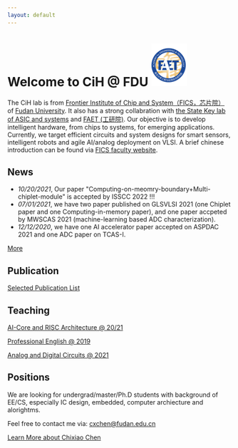 ```yaml
---
layout: default
---
```


# Welcome to CiH @ FDU ![faet](./assets/img/faetlog.png)

The CiH lab is from [Frontier Institute of Chip and System（FICS，芯片院）](https://fics.fudan.edu.cn/) of [Fudan University](http://www.fudan.edu.cn). It also has a strong collabration with [the State Key lab of ASIC and systems](http://sme.fudan.edu.cn) and [FAET (工研院)](http://faet.fudan.edu.cn/).
Our objective is to develop intelligent hardware, from chips to systems, for emerging applications.
Currently, we target efficient circuits and system designs for smart sensors, intelligent robots and agile AI/analog deployment on VLSI.
A brief chinese introduction can be found via [FICS faculty website](https://fics.fudan.edu.cn/ff/d6/c22621a393174/page.htm).




## News
* _10/20/2021_, Our paper "Computing-on-meomry-boundary+Multi-chiplet-module" is accepted by ISSCC 2022 !!!
* _07/01/2021_, we have two paper published on GLSVLSI 2021 (one Chiplet paper and one Computing-in-memory paper), and one paper accpeted by MWSCAS 2021 (machine-learning based ADC characterization).
* _12/12/2020_, we have one AI accelerator paper accepted on ASPDAC 2021 and one ADC paper on TCAS-I. 



[More](./news.md)

## Publication

[Selected Publication List](./pub.md)

## Teaching


[AI-Core and RISC Architecture @ 20/21](https://elearning.fudan.edu.cn/courses/26051)

[Professional English @ 2019](./course/peng.md)

[Analog and Digital Circuits @ 2021](./course/ckt21.md)

## Positions

We are looking for undergrad/master/Ph.D students with background of EE/CS, especially IC design, embedded, computer archiecture and alorightms. 

Feel free to contact me via: cxchen@fudan.edu.cn  

[Learn More about Chixiao Chen](./cxchen.md)


